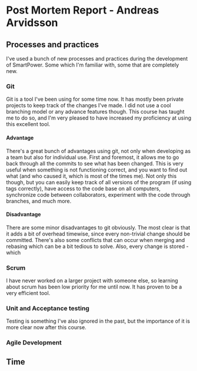 Post Mortem Report - Andreas Arvidsson
======================================

## Processes and practices
I've used a bunch of new processes and practices during the development of SmartPower. Some which I'm familiar with, some that are completely new.

### Git
Git is a tool I've been using for some time now. It has mostly been private projects to keep track of the changes I've made. I did not use a cool branching model or any advance features though. This course has taught me to do so, and I'm very pleased to have increased my proficiency at using this excellent tool.

#### Advantage
There's a great bunch of advantages using git, not only when developing as a team but also for individual use. First and foremost, it allows me to go back through all the commits to see what has been changed. This is very useful when something is not functioning correct, and you want to find out what (and who caused it, which is most of the times me). Not only this though, but you can easily keep track of all versions of the program (if using tags correctly), have access to the code base on all computers, synchronize code between collaborators, experiment with the code through branches, and much more.

#### Disadvantage
There are some minor disadvantages to git obviously. The most clear is that it adds a bit of overhead timewise, since every non-trivial change should be committed. There's also some conflicts that can occur when merging and rebasing which can be a bit tedious to solve. Also, every change is stored - which 

### Scrum
I have never worked on a larger project with someone else, so learning about scrum has been low priority for me until now. It has proven to be a very efficient tool.


### Unit and Acceptance testing
Testing is something I've also ignored in the past, but the importance of it is more clear now after this course.

### Agile Development

## Time

## 
